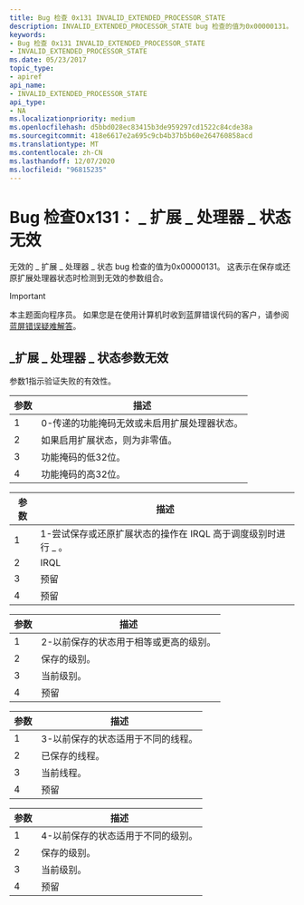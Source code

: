 ```yaml
---
title: Bug 检查 0x131 INVALID_EXTENDED_PROCESSOR_STATE
description: INVALID_EXTENDED_PROCESSOR_STATE bug 检查的值为0x00000131。 这表示在保存或还原扩展处理器状态时检测到无效的参数组合。
keywords:
- Bug 检查 0x131 INVALID_EXTENDED_PROCESSOR_STATE
- INVALID_EXTENDED_PROCESSOR_STATE
ms.date: 05/23/2017
topic_type:
- apiref
api_name:
- INVALID_EXTENDED_PROCESSOR_STATE
api_type:
- NA
ms.localizationpriority: medium
ms.openlocfilehash: d5bbd028ec83415b3de959297cd1522c84cde38a
ms.sourcegitcommit: 418e6617e2a695c9cb4b37b5b60e264760858acd
ms.translationtype: MT
ms.contentlocale: zh-CN
ms.lasthandoff: 12/07/2020
ms.locfileid: "96815235"
---
```

# <a name="bug-check-0x131-invalid_extended_processor_state"></a>Bug 检查0x131： \_ 扩展 \_ 处理器 \_ 状态无效


无效的 \_ 扩展 \_ 处理器 \_ 状态 bug 检查的值为0x00000131。 这表示在保存或还原扩展处理器状态时检测到无效的参数组合。

> [!IMPORTANT]
> 本主题面向程序员。 如果您是在使用计算机时收到蓝屏错误代码的客户，请参阅[蓝屏错误疑难解答](https://www.windows.com/stopcode)。


## <a name="invalid_extended_processor_state-parameters"></a>\_扩展 \_ 处理器 \_ 状态参数无效


参数1指示验证失败的有效性。

| 参数 | 描述                                                                     |
|-----------|---------------------------------------------------------------------------------|
| 1         | 0-传递的功能掩码无效或未启用扩展处理器状态。 |
| 2         | 如果启用扩展状态，则为非零值。                                           |
| 3         | 功能掩码的低32位。                                            |
| 4         | 功能掩码的高32位。                                           |

 

| 参数 | 描述                                                                                    |
|-----------|------------------------------------------------------------------------------------------------|
| 1         | 1-尝试保存或还原扩展状态的操作在 IRQL 高于调度级别时进行 \_ 。 |
| 2         | IRQL                                                                                       |
| 3         | 预留                                                                                       |
| 4         | 预留                                                                                       |

 

| 参数 | 描述                                                     |
|-----------|-----------------------------------------------------------------|
| 1         | 2-以前保存的状态用于相等或更高的级别。 |
| 2         | 保存的级别。                                                |
| 3         | 当前级别。                                              |
| 4         | 预留                                                        |

 

| 参数 | 描述                                               |
|-----------|-----------------------------------------------------------|
| 1         | 3-以前保存的状态适用于不同的线程。 |
| 2         | 已保存的线程。                                         |
| 3         | 当前线程。                                       |
| 4         | 预留                                                  |

 

| 参数 | 描述                                          |
|-----------|------------------------------------------------------|
| 1         | 4-以前保存的状态适用于不同的级别。 |
| 2         | 保存的级别。                                     |
| 3         | 当前级别。                                   |
| 4         | 预留                                             |

 

 

 





